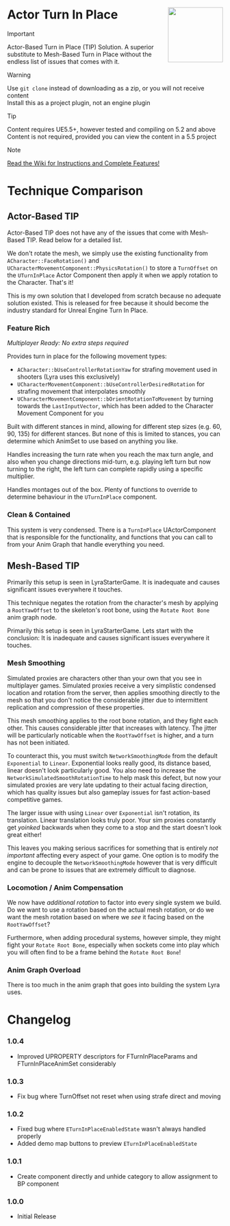 # Actor Turn In Place <img align="right" width=128, height=128 src="https://github.com/Vaei/TurnInPlace/blob/main/Resources/Icon128.png">

> [!IMPORTANT]
> Actor-Based Turn in Place (TIP) Solution. A superior substitute to Mesh-Based Turn in Place without the endless list of issues that comes with it.

> [!WARNING]
> Use `git clone` instead of downloading as a zip, or you will not receive content
> <br>Install this as a project plugin, not an engine plugin

> [!TIP]
> Content requires UE5.5+, however tested and compiling on 5.2 and above
> <br>Content is not required, provided you can view the content in a 5.5 project

> [!NOTE]
> [Read the Wiki for Instructions and Complete Features!](https://github.com/Vaei/TurnInPlace/wiki/How-to-Use)

# Technique Comparison

## Actor-Based TIP

Actor-Based TIP does not have any of the issues that come with Mesh-Based TIP. Read below for a detailed list.

We don't rotate the mesh, we simply use the existing functionality from `ACharacter::FaceRotation()` and `UCharacterMovementComponent::PhysicsRotation()` to store a `TurnOffset` on the `UTurnInPlace` Actor Component then apply it when we apply rotation to the Character. That's it!

This is my own solution that I developed from scratch because no adequate solution existed. This is released for free because it should become the industry standard for Unreal Engine Turn In Place.

### Feature Rich

_Multiplayer Ready: No extra steps required_

Provides turn in place for the following movement types:
* `ACharacter::bUseControllerRotationYaw` for strafing movement used in shooters (Lyra uses this exclusively)
* `UCharacterMovementComponent::bUseControllerDesiredRotation` for strafing movement that interpolates smoothly
* `UCharacterMovementComponent::bOrientRotationToMovement` by turning towards the `LastInputVector`, which has been added to the Character Movement Component for you

Built with different stances in mind, allowing for different step sizes (e.g. 60, 90, 135) for different stances. But none of this is limited to stances, you can determine which AnimSet to use based on anything you like.

Handles increasing the turn rate when you reach the max turn angle, and also when you change directions mid-turn, e.g. playing left turn but now turning to the right, the left turn can complete rapidly using a specific multiplier.

Handles montages out of the box. Plenty of functions to override to determine behaviour in the `UTurnInPlace` component.

### Clean & Contained

This system is very condensed. There is a `TurnInPlace` UActorComponent that is responsible for the functionality, and functions that you can call to from your Anim Graph that handle everything you need.

## Mesh-Based TIP

Primarily this setup is seen in LyraStarterGame. It is inadequate and causes significant issues everywhere it touches.

This technique negates the rotation from the character's mesh by applying a `RootYawOffset` to the skeleton's root bone, using the `Rotate Root Bone` anim graph node.

Primarily this setup is seen in LyraStarterGame. Lets start with the conclusion: It is inadequate and causes significant issues everywhere it touches.

### Mesh Smoothing

Simulated proxies are characters other than your own that you see in multiplayer games. Simulated proxies receive a very simplistic condensed location and rotation from the server, then applies smoothing directly to the mesh so that you don't notice the considerable jitter due to intermittent replication and compression of these properties.

This mesh smoothing applies to the root bone rotation, and they fight each other. This causes considerable jitter that increases with latency. The jitter will be particularly noticable when the `RootYawOffset` is higher, and a turn has not been initiated.

To counteract this, you must switch `NetworkSmoothingMode` from the default `Exponential` to `Linear`. Exponential looks really good, its distance based, linear doesn't look particularly good. You also need to increase the `NetworkSimulatedSmoothRotationTime` to help mask this defect, but now your simulated proxies are very late updating to their actual facing direction, which has quality issues but also gameplay issues for fast action-based competitive games.

The larger issue with using `Linear` over `Exponential` isn't rotation, its translation. Linear translation looks truly poor. Your sim proxies constantly get _yoinked_ backwards when they come to a stop and the start doesn't look great either!

This leaves you making serious sacrifices for something that is entirely _not important_ affecting every aspect of your game. One option is to modify the engine to decouple the `NetworkSmoothingMode` however that is very difficult and can be prone to issues that are extremely difficult to diagnose.

### Locomotion / Anim Compensation

We now have _additional rotation_ to factor into every single system we build. Do we want to use a rotation based on the actual mesh rotation, or do we want the mesh rotation based on where we _see_ it facing based on the `RootYawOffset`?

Furthermore, when adding procedural systems, however simple, they might fight your `Rotate Root Bone`, especially when sockets come into play which you will often find to be a frame behind the `Rotate Root Bone`!

### Anim Graph Overload

There is too much in the anim graph that goes into building the system Lyra uses.

# Changelog

### 1.0.4
* Improved UPROPERTY descriptors for FTurnInPlaceParams and FTurnInPlaceAnimSet considerably

### 1.0.3
* Fix bug where TurnOffset not reset when using strafe direct and moving

### 1.0.2
* Fixed bug where `ETurnInPlaceEnabledState` wasn't always handled properly
* Added demo map buttons to preview `ETurnInPlaceEnabledState`

### 1.0.1
* Create component directly and unhide category to allow assignment to BP component

### 1.0.0
* Initial Release